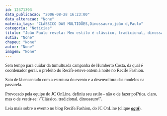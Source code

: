 ```yaml
---
id: 12371393
data_publicacao: "2006-08-28 16:23:00"
data_alteracao: "None"
materia_tags: "CLÁSSICO DAS MULTIDÕES,Dinossauro,joão d,Paulo"
categoria: "Notícias"
titulo: "João Paulo revela: Meu estilo é clássico, tradicional, dinossauro"
sutia: "None"
chapeu: "None"
autor: "None"
imagem: "None"
---
```

<p><P><FONT face=Verdana>Sem tempo para cuidar da tumultuada campanha de Humberto Costa, da qual é coordenador geral, o prefeito do Recife esteve ontem à noite no Recife Fashion.</FONT></P></p>
<p><P><FONT face=Verdana>Saiu de lá encantado com a estrutura do evento e a desenvoltura das modelos na passarela. </FONT></P></p>
<p><P><FONT face=Verdana>Provocado pela equipe do JC OnLine, definiu seu estilo - não o de fazer pol?tica, claro, mas o de vestir-se: \"Clássico, tradicional, dinossauro\".</FONT></P></p>
<p><P><FONT face=Verdana>Leia mais sobre o evento no blog Recife.Fashion, do JC OnLine (clique <STRONG><EM><U><A href=\"https://jc3.uol.com.br/especiais/fashion2006/\" target=_blank>aqui</A></U></EM></STRONG>).</FONT></P> </p>
